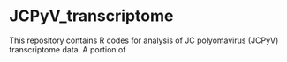 # JCPyV_transcriptome
This repository contains R codes for analysis of JC polyomavirus (JCPyV) transcriptome data. A portion of 

# 
